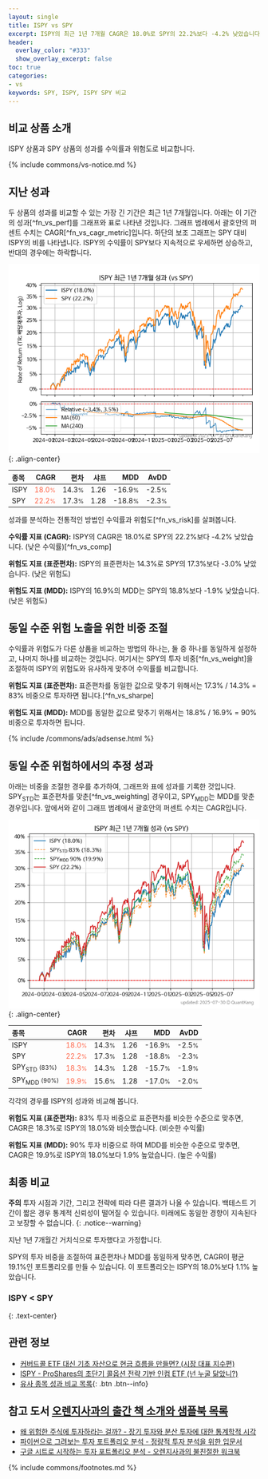 ```yaml
---
layout: single
title: ISPY vs SPY
excerpt: ISPY의 최근 1년 7개월 CAGR은 18.0%로 SPY의 22.2%보다 -4.2% 낮았습니다.
header:
  overlay_color: "#333"
  show_overlay_excerpt: false
toc: true
categories:
- vs
keywords: SPY, ISPY, ISPY SPY 비교
---
```


## 비교 상품 소개


ISPY 상품과 SPY 상품의 성과를 수익률과 위험도로 비교합니다.





{% include commons/vs-notice.md %}

## 지난 성과

두 상품의 성과를 비교할 수 있는 가장 긴 기간은 최근 1년 7개월입니다. 아래는 이 기간의 성과[^fn_vs_perf]를 그래프와 표로 나타낸 것입니다.
그래프 범례에서 괄호안의 퍼센트 수치는 CAGR[^fn_vs_cagr_metric]입니다.
하단의 보조 그래프는 SPY 대비 ISPY의 비를 나타냅니다.
ISPY의 수익률이 SPY보다 지속적으로 우세하면 상승하고, 반대의 경우에는 하락합니다.

![ISPY](/vs/images/ispy-vs-spy_dual.png){: .align-center}

| **종목** | **CAGR** | **편차** | **샤프** | **MDD** | **AvDD** |
| :------------ | ------: | -----------: | -------: | ------: | -------: |
| ISPY | <span style="color: tomato">18.0<small>%</small></span> | 14.3<small>%</small> | 1.26 | -16.9<small>%</small> | -2.5<small>%</small> |
| SPY | <span style="color: tomato">22.2<small>%</small></span> | 17.3<small>%</small> | 1.28 | -18.8<small>%</small> | -2.3<small>%</small> |

<!-- more -->


성과를 분석하는 전통적인 방법인 수익률과 위험도[^fn_vs_risk]를 살펴봅니다.

**수익률 지표 (CAGR):** ISPY의 CAGR은 18.0%로 SPY의 22.2%보다 -4.2% 낮았습니다. (낮은 수익률)[^fn_vs_comp]

**위험도 지표 (표준편차):** ISPY의 표준편차는 14.3%로 SPY의 17.3%보다 -3.0% 낮았습니다. (낮은 위험도)

**위험도 지표 (MDD):** ISPY의 16.9%의 MDD는 SPY의 18.8%보다 -1.9% 낮았습니다. (낮은 위험도)



## 동일 수준 위험 노출을 위한 비중 조절

수익률과 위험도가 다른 상품을 비교하는 방법의 하나는, 둘 중 하나를 동일하게 설정하고, 나머지 하나를 비교하는 것입니다.
여기서는 SPY의 투자 비중[^fn_vs_weight]을 조절하여 ISPY의 위험도와 유사하게 맞추어 수익률를 비교합니다.

**위험도 지표 (표준편차):** 표준편차를 동일한 값으로 맞추기 위해서는 17.3% / 14.3% = 83% 비중으로 투자하면 됩니다.[^fn_vs_sharpe]

**위험도 지표 (MDD):** MDD를 동일한 값으로 맞추기 위해서는 18.8% / 16.9% = 90% 비중으로 투자하면 됩니다.


{% include /commons/ads/adsense.html %}



## 동일 수준 위험하에서의 추정 성과

아래는 비중을 조절한 경우를 추가하여, 그래프와 표에 성과를 기록한 것입니다.
SPY<sub>STD</sub>는 표준편차를 맞춘[^fn_vs_weighting] 경우이고, SPY<sub>MDD</sub>는 MDD를 맞춘 경우입니다.
앞에서와 같이 그래프 범례에서 괄호안의 퍼센트 수치는 CAGR입니다.


![ISPY](/vs/images/ispy-vs-spy.png){: .align-center}



| **종목** | **CAGR** | **편차** | **샤프** | **MDD** | **AvDD** |
| :------------ | ------: | -----------: | -------: | ------: | -------: |
| ISPY | <span style="color: tomato">18.0<small>%</small></span> | 14.3<small>%</small> | 1.26 | -16.9<small>%</small> | -2.5<small>%</small> |
| SPY | <span style="color: tomato">22.2<small>%</small></span> | 17.3<small>%</small> | 1.28 | -18.8<small>%</small> | -2.3<small>%</small> |
| SPY<sub>STD</sub> <small>(83%)</small> | <span style="color: tomato">18.3<small>%</small></span> | 14.3<small>%</small> | 1.28 | -15.7<small>%</small> | -1.9<small>%</small> |
| SPY<sub>MDD</sub> <small>(90%)</small> | <span style="color: tomato">19.9<small>%</small></span> | 15.6<small>%</small> | 1.28 | -17.0<small>%</small> | -2.0<small>%</small> |



각각의 경우를 ISPY의 성과와 비교해 봅니다.

**위험도 지표 (표준편차):** 83% 투자 비중으로 표준편차를 비슷한 수준으로 맞추면, CAGR은 18.3%로 ISPY의 18.0%와 비슷했습니다. (비슷한 수익률)

**위험도 지표 (MDD):** 90% 투자 비중으로 하여 MDD를 비슷한 수준으로 맞추면, CAGR은 19.9%로 ISPY의 18.0%보다 1.9% 높았습니다. (높은 수익률)




## 최종 비교

**주의** 투자 시점과 기간, 그리고 전략에 따라 다른 결과가 나올 수 있습니다. 백테스트 기간이 짧은 경우 통계적 신뢰성이 떨어질 수 있습니다. 미래에도 동일한 경향이 지속된다고 보장할 수 없습니다.
{: .notice--warning}

지난 1년 7개월간 거치식으로 투자했다고 가정합니다.

SPY의 투자 비중을 조절하여 표준편차나 MDD를 동일하게 맞추면, CAGR이 평균 19.1%인 포트폴리오를 만들 수 있습니다.
이 포트폴리오는 ISPY의 18.0%보다 1.1% 높았습니다.

### ISPY &lt; SPY
{: .text-center}


## 관련 정보

- [커버드콜 ETF 대신 기초 자산으로 현금 흐름을 만들면? (시장 대표 지수편)](https://kongdori.tistory.com/285)
- [ISPY - ProShares의 초단기 콜옵션 전략 기반 인컴 ETF (넌 누굴 닮았니?)](https://kongdori.tistory.com/267)
- [유사 종목 성과 비교 목록](/vs/){: .btn .btn--info}


## 참고 도서 [오렌지사과의 출간 책 소개와 샘플북 목록](https://kongdori.tistory.com/691)

- [왜 위험한 주식에 투자하라는 걸까? - 장기 투자와 분산 투자에 대한 통계학적 시각](https://kongdori.tistory.com/421)
- [파이썬으로 그려보는 투자 포트폴리오 분석  - 정량적 투자 분석을 위한 입문서](https://kongdori.tistory.com/643)
- [구글 시트로 시작하는 투자 포트폴리오 분석 - 오렌지사과의 불친절한 워크북](https://kongdori.tistory.com/449)

{% include commons/footnotes.md %}